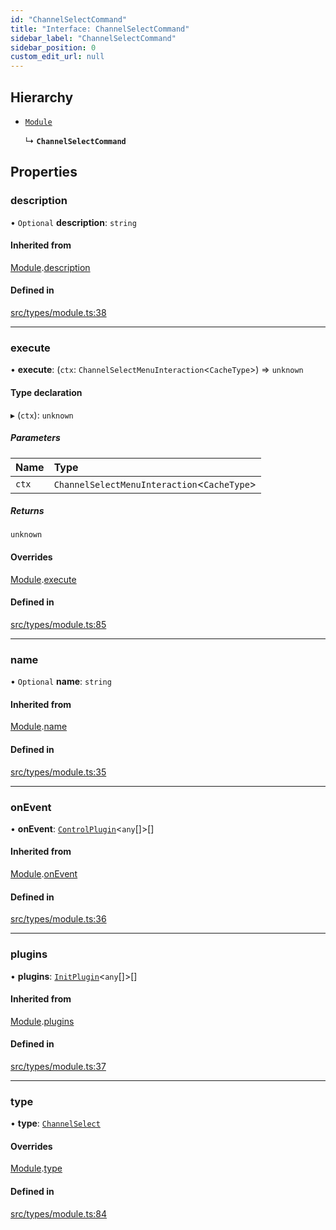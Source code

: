 ```yaml
---
id: "ChannelSelectCommand"
title: "Interface: ChannelSelectCommand"
sidebar_label: "ChannelSelectCommand"
sidebar_position: 0
custom_edit_url: null
---
```


## Hierarchy

- [`Module`](Module.md)

  ↳ **`ChannelSelectCommand`**

## Properties

### description

• `Optional` **description**: `string`

#### Inherited from

[Module](Module.md).[description](Module.md#description)

#### Defined in

[src/types/module.ts:38](https://github.com/sern-handler/handler/blob/c1f6906/src/types/module.ts#L38)

___

### execute

• **execute**: (`ctx`: `ChannelSelectMenuInteraction`<`CacheType`\>) => `unknown`

#### Type declaration

▸ (`ctx`): `unknown`

##### Parameters

| Name | Type |
| :------ | :------ |
| `ctx` | `ChannelSelectMenuInteraction`<`CacheType`\> |

##### Returns

`unknown`

#### Overrides

[Module](Module.md).[execute](Module.md#execute)

#### Defined in

[src/types/module.ts:85](https://github.com/sern-handler/handler/blob/c1f6906/src/types/module.ts#L85)

___

### name

• `Optional` **name**: `string`

#### Inherited from

[Module](Module.md).[name](Module.md#name)

#### Defined in

[src/types/module.ts:35](https://github.com/sern-handler/handler/blob/c1f6906/src/types/module.ts#L35)

___

### onEvent

• **onEvent**: [`ControlPlugin`](ControlPlugin.md)<`any`[]\>[]

#### Inherited from

[Module](Module.md).[onEvent](Module.md#onevent)

#### Defined in

[src/types/module.ts:36](https://github.com/sern-handler/handler/blob/c1f6906/src/types/module.ts#L36)

___

### plugins

• **plugins**: [`InitPlugin`](InitPlugin.md)<`any`[]\>[]

#### Inherited from

[Module](Module.md).[plugins](Module.md#plugins)

#### Defined in

[src/types/module.ts:37](https://github.com/sern-handler/handler/blob/c1f6906/src/types/module.ts#L37)

___

### type

• **type**: [`ChannelSelect`](../enums/CommandType.md#channelselect)

#### Overrides

[Module](Module.md).[type](Module.md#type)

#### Defined in

[src/types/module.ts:84](https://github.com/sern-handler/handler/blob/c1f6906/src/types/module.ts#L84)
